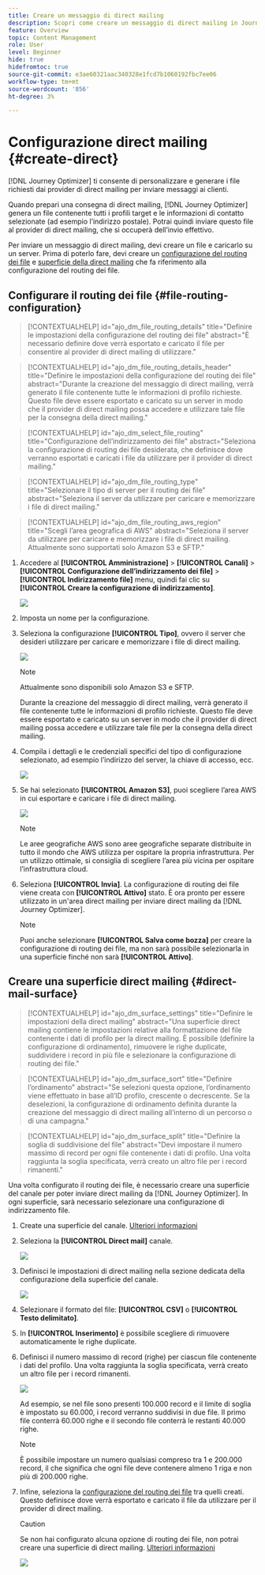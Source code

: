 ```yaml
---
title: Creare un messaggio di direct mailing
description: Scopri come creare un messaggio di direct mailing in Journey Optimizer
feature: Overview
topic: Content Management
role: User
level: Beginner
hide: true
hidefromtoc: true
source-git-commit: e3ae60321aac340328e1fcd7b1060192fbc7ee06
workflow-type: tm+mt
source-wordcount: '856'
ht-degree: 3%

---
```


# Configurazione direct mailing {#create-direct}

[!DNL Journey Optimizer] ti consente di personalizzare e generare i file richiesti dai provider di direct mailing per inviare messaggi ai clienti.

Quando prepari una consegna di direct mailing, [!DNL Journey Optimizer] genera un file contenente tutti i profili target e le informazioni di contatto selezionate (ad esempio l’indirizzo postale). Potrai quindi inviare questo file al provider di direct mailing, che si occuperà dell’invio effettivo.

Per inviare un messaggio di direct mailing, devi creare un file e caricarlo su un server. Prima di poterlo fare, devi creare un [configurazione del routing dei file](#file-routing-configuration) e [superficie della direct mailing](#direct-mail-surface) che fa riferimento alla configurazione del routing dei file.

## Configurare il routing dei file {#file-routing-configuration}

>[!CONTEXTUALHELP]
>id="ajo_dm_file_routing_details"
>title="Definire le impostazioni della configurazione del routing dei file"
>abstract="È necessario definire dove verrà esportato e caricato il file per consentire al provider di direct mailing di utilizzare."

>[!CONTEXTUALHELP]
>id="ajo_dm_file_routing_details_header"
>title="Definire le impostazioni della configurazione del routing dei file"
>abstract="Durante la creazione del messaggio di direct mailing, verrà generato il file contenente tutte le informazioni di profilo richieste. Questo file deve essere esportato e caricato su un server in modo che il provider di direct mailing possa accedere e utilizzare tale file per la consegna della direct mailing."

>[!CONTEXTUALHELP]
>id="ajo_dm_select_file_routing"
>title="Configurazione dell’indirizzamento dei file"
>abstract="Seleziona la configurazione di routing dei file desiderata, che definisce dove verranno esportati e caricati i file da utilizzare per il provider di direct mailing."

>[!CONTEXTUALHELP]
>id="ajo_dm_file_routing_type"
>title="Selezionare il tipo di server per il routing dei file"
>abstract="Seleziona il server da utilizzare per caricare e memorizzare i file di direct mailing."

>[!CONTEXTUALHELP]
>id="ajo_dm_file_routing_aws_region"
>title="Scegli l’area geografica di AWS"
>abstract="Seleziona il server da utilizzare per caricare e memorizzare i file di direct mailing. Attualmente sono supportati solo Amazon S3 e SFTP."

1. Accedere al **[!UICONTROL Amministrazione]** > **[!UICONTROL Canali]** > **[!UICONTROL Configurazione dell’indirizzamento dei file]** > **[!UICONTROL Indirizzamento file]** menu, quindi fai clic su **[!UICONTROL Creare la configurazione di indirizzamento]**.

   ![](assets/file-routing-config-button.png)

1. Imposta un nome per la configurazione.

1. Seleziona la configurazione **[!UICONTROL Tipo]**, ovvero il server che desideri utilizzare per caricare e memorizzare i file di direct mailing.<!--why is it Type and not Server or Server type? asked to PM-->

   ![](assets/file-routing-config-type.png)

   >[!NOTE]
   >
   >Attualmente sono disponibili solo Amazon S3 e SFTP.

   Durante la creazione del messaggio di direct mailing, verrà generato il file contenente tutte le informazioni di profilo richieste. Questo file deve essere esportato e caricato su un server in modo che il provider di direct mailing possa accedere e utilizzare tale file per la consegna della direct mailing.

1. Compila i dettagli e le credenziali specifici del tipo di configurazione selezionato, ad esempio l’indirizzo del server, la chiave di accesso, ecc. <!--need to detail more?-->

   <!--![](assets/file-routing-config-aws-details.png)-->

   ![](assets/file-routing-config-sftp-details.png)

1. Se hai selezionato **[!UICONTROL Amazon S3]**, puoi scegliere l’area AWS in cui esportare e caricare i file di direct mailing.

   ![](assets/file-routing-config-aws-region.png)

   >[!NOTE]
   >
   >Le aree geografiche AWS sono aree geografiche separate distribuite in tutto il mondo che AWS utilizza per ospitare la propria infrastruttura. Per un utilizzo ottimale, si consiglia di scegliere l’area più vicina per ospitare l’infrastruttura cloud.

1. Seleziona **[!UICONTROL Invia]**. La configurazione di routing dei file viene creata con **[!UICONTROL Attivo]** stato. È ora pronto per essere utilizzato in un&#39;area direct mailing per inviare direct mailing da [!DNL Journey Optimizer].

   >[!NOTE]
   >
   >Puoi anche selezionare **[!UICONTROL Salva come bozza]** per creare la configurazione di routing dei file, ma non sarà possibile selezionarla in una superficie finché non sarà **[!UICONTROL Attivo]**.

## Creare una superficie direct mailing {#direct-mail-surface}

>[!CONTEXTUALHELP]
>id="ajo_dm_surface_settings"
>title="Definire le impostazioni della direct mailing"
>abstract="Una superficie direct mailing contiene le impostazioni relative alla formattazione del file contenente i dati di profilo per la direct mailing. È possibile (definire la configurazione di ordinamento), rimuovere le righe duplicate, suddividere i record in più file e selezionare la configurazione di routing dei file."

>[!CONTEXTUALHELP]
>id="ajo_dm_surface_sort"
>title="Definire l’ordinamento"
>abstract="Se selezioni questa opzione, l’ordinamento viene effettuato in base all’ID profilo, crescente o decrescente. Se la deselezioni, la configurazione di ordinamento definita durante la creazione del messaggio di direct mailing all’interno di un percorso o di una campagna."

>[!CONTEXTUALHELP]
>id="ajo_dm_surface_split"
>title="Definire la soglia di suddivisione del file"
>abstract="Devi impostare il numero massimo di record per ogni file contenente i dati di profilo. Una volta raggiunta la soglia specificata, verrà creato un altro file per i record rimanenti."

Una volta configurato il routing dei file, è necessario creare una superficie del canale per poter inviare direct mailing da [!DNL Journey Optimizer]. In ogni superficie, sarà necessario selezionare una configurazione di indirizzamento file.

1. Create una superficie del canale. [Ulteriori informazioni](channel-surfaces.md)

1. Seleziona la **[!UICONTROL Direct mail]** canale.

   ![](assets/surface-direct-mail-channel.png)

1. Definisci le impostazioni di direct mailing nella sezione dedicata della configurazione della superficie del canale.

   ![](assets/surface-direct-mail-settings.png)

1. Selezionare il formato del file: **[!UICONTROL CSV]** o **[!UICONTROL Testo delimitato]**.

1. In **[!UICONTROL Inserimento]** è possibile scegliere di rimuovere automaticamente le righe duplicate.

1. Definisci il numero massimo di record (righe) per ciascun file contenente i dati del profilo. Una volta raggiunta la soglia specificata, verrà creato un altro file per i record rimanenti.

   ![](assets/surface-direct-mail-split.png)

   Ad esempio, se nel file sono presenti 100.000 record e il limite di soglia è impostato su 60.000, i record verranno suddivisi in due file. Il primo file conterrà 60.000 righe e il secondo file conterrà le restanti 40.000 righe.

   >[!NOTE]
   >
   >È possibile impostare un numero qualsiasi compreso tra 1 e 200.000 record, il che significa che ogni file deve contenere almeno 1 riga e non più di 200.000 righe.

1. Infine, seleziona la [configurazione del routing dei file](#file-routing-configuration) tra quelli creati. Questo definisce dove verrà esportato e caricato il file da utilizzare per il provider di direct mailing.

   >[!CAUTION]
   >
   >Se non hai configurato alcuna opzione di routing dei file, non potrai creare una superficie di direct mailing. [Ulteriori informazioni](#file-routing-configuration)

   ![](assets/surface-direct-mail-file-routing.png)